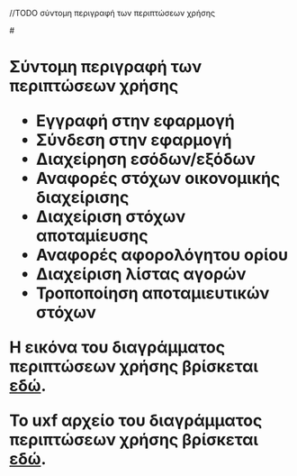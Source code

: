 //TODO σύντομη περιγραφή των περιπτώσεων χρήσης

#<h1>Σύντομη περιγραφή των περιπτώσεων χρήσης

* Εγγραφή στην εφαρμογή
* Σύνδεση στην εφαρμογή
* Διαχείρηση εσόδων/εξόδων
* Αναφορές στόχων οικονομικής διαχείρισης
* Διαχείριση στόχων αποταμίευσης
* Αναφορές αφορολόγητου ορίου
* Διαχείριση λίστας αγορών
* Τροποποίηση αποταμιευτικών στόχων

Η εικόνα του διαγράμματος περιπτώσεων χρήσης βρίσκεται [εδώ](https://gitlab.com/softeng-2019-20/fin-assistant/-/blob/master/diagrams/use%20case.jpg).

Το uxf αρχείο του διαγράμματος περιπτώσεων χρήσης βρίσκεται [εδώ](https://gitlab.com/softeng-2019-20/fin-assistant/-/blob/master/diagrams/use%20case.uxf).

